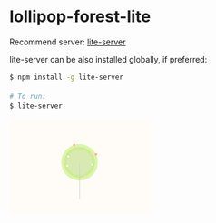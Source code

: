 # lollipop-forest-lite

Recommend server: [lite-server](https://github.com/johnpapa/lite-server)

lite-server can be also installed globally, if preferred:
```bash
$ npm install -g lite-server

# To run:
$ lite-server
```
![demo](https://raw.githubusercontent.com/CandylabS/Lollipop-Forest/master/public/img/screenshots/demo.png)
